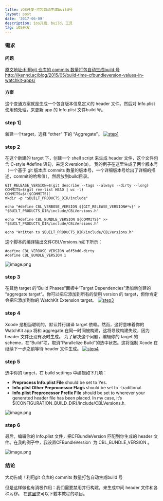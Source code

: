 ```yaml
---
title: iOS开发-打包自动生成build号
layout: post
date: '2017-06-09'
description: ios开发，build，工具
tag: iOS开发
---
```


### [](http://www.vvlvv.me/#step-3)需求

#### [](http://www.vvlvv.me/#问题)问题

[原文地址:利用git 仓库的 commits 数量打包自动生成build 号](http://ikennd.ac/blog/2015/05/build-time-cfbundleversion-values-in-watchkit-apps/)http://ikennd.ac/blog/2015/05/build-time-cfbundleversion-values-in-watchkit-apps/

#### 方案

这个变通方案就是生成一个包含版本信息定义的 header 文件。然后对 Info.plist 使用预处理，来更新 app 的 Info.plist  文件build 号。

### step 1]

新建一个target，选择 “other” 下的 “Aggregate”。
[![step1](http://upload-images.jianshu.io/upload_images/2702013-7955a30c668d0008.png?imageMogr2/auto-orient/strip%7CimageView2/2/w/1240)](http://www.vvlvv.me/images/2016-03-03-step1-new-aggregate-target.png)

### step 2

在这个新建的 target 下，创建一个 shell script 来生成 header 文件，这个文件包含 C-style #define 语句，来定义version(s)。
我的例子在这里生成了两个版本号（一个基于 git 版本库 commits 数量的版本号，一个详细版本号给出了详细的描述，commit的哈希值），然后放到build目录。
```
GIT_RELEASE_VERSION=$(git describe --tags --always --dirty --long)
COMMITS=$(git rev-list HEAD | wc -l)
COMMITS=$(($COMMITS))
mkdir -p "$BUILT_PRODUCTS_DIR/include"

echo "#define CBL_VERBOSE_VERSION ${GIT_RELEASE_VERSION#*v}" > "$BUILT_PRODUCTS_DIR/include/CBLVersions.h"

echo "#define CBL_BUNDLE_VERSION ${COMMITS}" >> "$BUILT_PRODUCTS_DIR/include/CBLVersions.h"

echo "Written to $BUILT_PRODUCTS_DIR/include/CBLVersions.h"
```
这个脚本的编译输出文件CBLVersions.h如下所示：

```
#define CBL_VERBOSE_VERSION a6f5bd0-dirty
#define CBL_BUNDLE_VERSION 1
```

![image.png](http://upload-images.jianshu.io/upload_images/2702013-6bafbc02d4f80d1b.png?imageMogr2/auto-orient/strip%7CimageView2/2/w/1240)


### step 3

在其他 target 的“Build Phases”面板中“Target Dependencies”添加新创建的 “aggregate target”。你可以把它添加到所有的使用 version 的 target，但你肯定会把它添加到你的 WatchKit Extension target。
[![step3](http://upload-images.jianshu.io/upload_images/2702013-bbc3aaeede37798b.png?imageMogr2/auto-orient/strip%7CimageView2/2/w/1240)](http://www.vvlvv.me/images/2016-03-03-step3-dependency-setup.png)

### step 4

Xcode 是相当聪明的，默认并行编译 target 依赖。然而，这将意味着你的 WatchKit app 将和 aggregate 在同一时间被构建，这将导致构建失败，因为 header 文件还没有及时生成。
为了解决这个问题，编辑你的 target 的 scheme，在“Build”项，取消“Parallelize Build”的选中状态。这将强制 Xcode 在继续下一步之前等待 header 文件生成。
[![step4](http://upload-images.jianshu.io/upload_images/2702013-b8028e397a3c4e46.png?imageMogr2/auto-orient/strip%7CimageView2/2/w/1240)](http://www.vvlvv.me/images/2016-03-03-step4-scheme-build-options.png)

### step 5

选中你的 target，在 build settings 中编辑如下几项：

*   **Preprocess Info.plist File** should be set to Yes.
*   **Info.plist Other Preprocessor Flags** should be set to -traditional.
*   **Info.plist Preprocessor Prefix File**  should be set to wherever your generated header file has been placed. In my case, it’s ${CONFIGURATION_BUILD_DIR}/include/CBLVersions.h.

![image.png](http://upload-images.jianshu.io/upload_images/2702013-82860910519e37e3.png?imageMogr2/auto-orient/strip%7CimageView2/2/w/1240)

### step 6

最后，编辑你的 Info.plist 文件，把CFBundleVersion
匹配到你生成的 header 文件。在我的例子中，我设置CFBundleVersion
 为 CBL_BUNDLE_VERSION
。

![image.png](http://upload-images.jianshu.io/upload_images/2702013-50d32acc5eedb948.png?imageMogr2/auto-orient/strip%7CimageView2/2/w/1240)

### 结论

大功告成！利用git 仓库的 commits 数量打包自动生成build 号

但是这样做也有消极作用：我们需要禁用并行构建，来生成中间 header 文件和各种污秽。
在[这里](http://ikennd.ac/pictures/watchkit-versions/Clicker.zip)您可以下载本教程的项目。